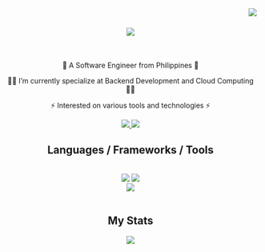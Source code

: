 <img align="right" src="https://visitor-badge.laobi.icu/badge?page_id=jmkryng.jmkryng" />

<h1 align="center">
    <img src="https://readme-typing-svg.herokuapp.com/?color=7100F7&font=Righteous&size=35&center=true&vCenter=true&width=500&height=70&duration=4000&lines=Welcome+to+My+Github+Profile;+I'm+Jim+Kier+Mesa;" />
</h1>



<br/>

<div align="center">
 
 📍 A Software Engineer from Philippines 📍
 
 👨‍💻 I’m currently specialize at Backend Development and Cloud Computing 👨‍💻

 ⚡ Interested on various tools and technologies ⚡
 
 </div>

 <div align="center"> 
  <a href="mailto:jimkieryong@gmail.com">
    <img src="https://img.shields.io/badge/Gmail-333333?style=for-the-badge&logo=gmail&logoColor=red" />
  </a>
  <a href="https://linkedin.com/in/jmkryng" target="_blank" rel="noopener noreferrer">
    <img src="https://img.shields.io/badge/LinkedIn-0077B5?style=for-the-badge&logo=linkedin&logoColor=white" target="_blank" />
  </a>
</div>
 
<h2 align="center">Languages / Frameworks / Tools</h2>
<br/>
<div align="center">
    <img src="https://skillicons.dev/icons?i=html,css,bootstrap,sass,js,babel,materialui,tailwind" />
    <img src="https://skillicons.dev/icons?i=ts,prisma,cs,nestjs,laravel,express,php,mysql,postgres,nodejs,mongodb" /><br>
    <img src="https://skillicons.dev/icons?i=heroku,docker,kafka,webpack,azure,linux,aws,gcp,jenkins,graphql,vite,jest,git,nginx" /><br>
</div>

<br/>

<h2 align="center">My Stats</h2>
<div align="center">
    <img src="https://streak-stats.demolab.com?user=jmkryng&theme=midnight-purple&hide_border=true&border_radius=5&date_format=M%20j%5B%2C%20Y%5D&card_width=1000" />
</div>
